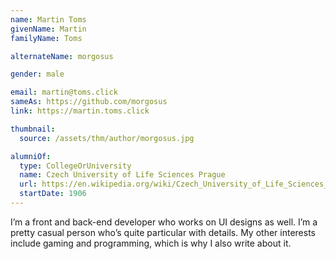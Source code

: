 ```yaml
---
name: Martin Toms
givenName: Martin
familyName: Toms

alternateName: morgosus

gender: male

email: martin@toms.click
sameAs: https://github.com/morgosus
link: https://martin.toms.click

thumbnail:
  source: /assets/thm/author/morgosus.jpg

alumniOf:
  type: CollegeOrUniversity
  name: Czech University of Life Sciences Prague
  url: https://en.wikipedia.org/wiki/Czech_University_of_Life_Sciences_Prague
  startDate: 1906
---
```

I’m a front and back-end developer who works on UI designs as well. I’m a pretty casual person who’s quite particular with details. My other interests include gaming and programming, which is why I also write about it.